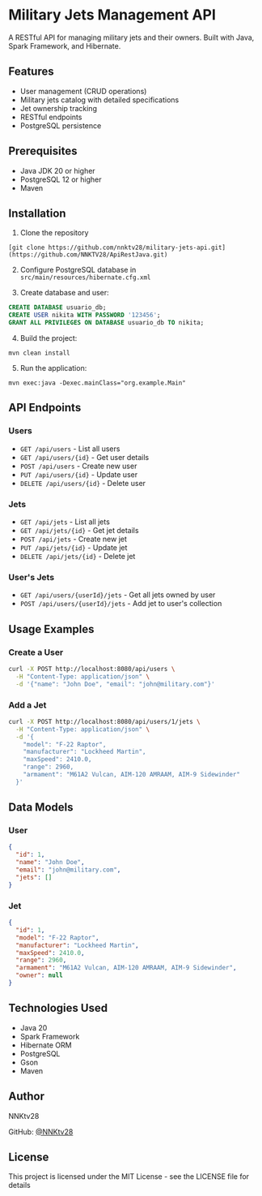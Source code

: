 # Military Jets Management API

A RESTful API for managing military jets and their owners. Built with Java, Spark Framework, and Hibernate.

## Features

- User management (CRUD operations)
- Military jets catalog with detailed specifications
- Jet ownership tracking
- RESTful endpoints
- PostgreSQL persistence

## Prerequisites

- Java JDK 20 or higher
- PostgreSQL 12 or higher
- Maven

## Installation

1. Clone the repository

`[git clone https://github.com/nnktv28/military-jets-api.git](https://github.com/NNKTV28/ApiRestJava.git)`


2. Configure PostgreSQL database in `src/main/resources/hibernate.cfg.xml`

3. Create database and user:
```sql
CREATE DATABASE usuario_db;
CREATE USER nikita WITH PASSWORD '123456';
GRANT ALL PRIVILEGES ON DATABASE usuario_db TO nikita;
```

4. Build the project:

`mvn clean install`


5. Run the application:

`mvn exec:java -Dexec.mainClass="org.example.Main"`


## API Endpoints

### Users
- `GET /api/users` - List all users
- `GET /api/users/{id}` - Get user details
- `POST /api/users` - Create new user
- `PUT /api/users/{id}` - Update user
- `DELETE /api/users/{id}` - Delete user

### Jets
- `GET /api/jets` - List all jets
- `GET /api/jets/{id}` - Get jet details
- `POST /api/jets` - Create new jet
- `PUT /api/jets/{id}` - Update jet
- `DELETE /api/jets/{id}` - Delete jet

### User's Jets
- `GET /api/users/{userId}/jets` - Get all jets owned by user
- `POST /api/users/{userId}/jets` - Add jet to user's collection

## Usage Examples

### Create a User
```bash
curl -X POST http://localhost:8080/api/users \
  -H "Content-Type: application/json" \
  -d '{"name": "John Doe", "email": "john@military.com"}'
```

### Add a Jet
```bash
curl -X POST http://localhost:8080/api/users/1/jets \
  -H "Content-Type: application/json" \
  -d '{
    "model": "F-22 Raptor",
    "manufacturer": "Lockheed Martin",
    "maxSpeed": 2410.0,
    "range": 2960,
    "armament": "M61A2 Vulcan, AIM-120 AMRAAM, AIM-9 Sidewinder"
  }'
```


## Data Models

### User
```json
{
  "id": 1,
  "name": "John Doe",
  "email": "john@military.com",
  "jets": []
}
```

### Jet
```json
{
  "id": 1,
  "model": "F-22 Raptor",
  "manufacturer": "Lockheed Martin",
  "maxSpeed": 2410.0,
  "range": 2960,
  "armament": "M61A2 Vulcan, AIM-120 AMRAAM, AIM-9 Sidewinder",
  "owner": null
}
```

## Technologies Used
- Java 20
- Spark Framework
- Hibernate ORM
- PostgreSQL
- Gson
- Maven

## Author
NNKtv28

GitHub: [@NNKtv28](https://github.com/NNKtv28)

## License
This project is licensed under the MIT License - see the LICENSE file for details
